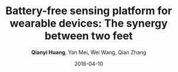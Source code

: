 ---
title: "Battery-free sensing platform for wearable devices: The synergy between two feet"
collection: publications
permalink: "/publication/2016-04-10"
excerpt: "Recent years have witnessed the prevalence of wearable devices. Wearable devices are intelligent and multifunctional, but they rely heavily on batteries. This greatly limits their application scope, where replacement of battery or recharging is challenging or inconvenient. We note that wearable devices have the opportunity to harvest energy from human motion, as they are worn by the people as long as being functioning. In this study, we propose a battery-free sensing platform for wearable devices in the form-factor of shoes. It harvests the kinetic energy from walking or running to supply devices with power for sensing, processing and wireless communication, covering all the functionalities of commercial wearable devices. We achieve this goal by enabling the whole system running on the harvested energy from two feet. Each foot performs separate tasks and two feet are coordinated by ambient backscatter …"
date: "2016-04-10"
venue: "IEEE INFOCOM 2016-The 35th Annual IEEE International Conference on Computer …, 2016"
paperurl: "/files/2016-04-10.pdf"
author: "<strong>Qianyi Huang</strong>, Yan Mei, Wei Wang, Qian Zhang"
poster: /images/publications/2016-04-10.jpg

remark:
external_url: "https://ieeexplore.ieee.org/document/7524543"
---